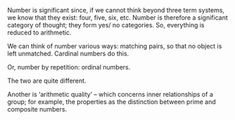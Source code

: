 Number is significant since, if we cannot think beyond three term systems, we know that they exist: four, five, six, etc. Number is therefore a significant category of thought; they form yes/ no categories. So, everything is reduced to arithmetic.

We can think of number various ways: matching pairs, so that no object is left unmatched. Cardinal numbers do this.

Or, number by repetition: ordinal numbers.

The two are quite different.

Another is ‘arithmetic quality’ – which concerns inner relationships of a group; for example, the properties as the distinction between prime and composite numbers.